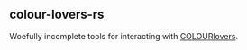 ## colour-lovers-rs

Woefully incomplete tools for interacting with [COLOURlovers](http://www.colourlovers.com/api).
